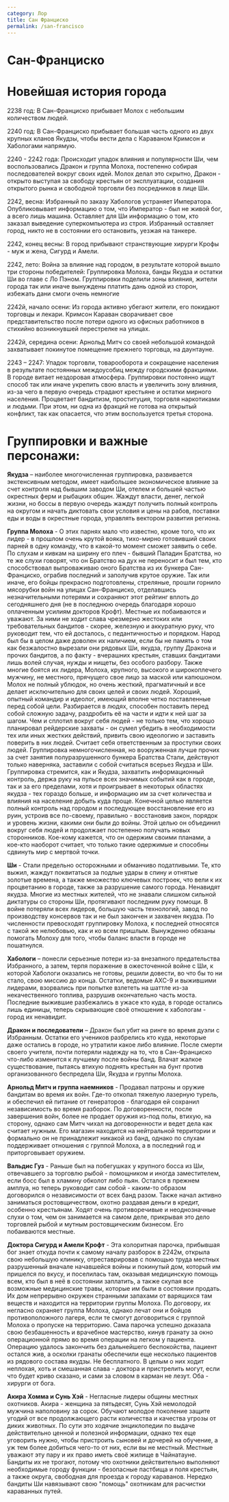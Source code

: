 ```yaml
---
category: Лор
title: Сан Франциско
permalink: /san-francisco
---
```


# Сан-Франциско

# Новейшая история города

2238 год: В Сан-Франциско прибывает Молох с небольшим количеством людей.

2240 год: В Сан-Франциско прибывает большая часть одного из двух крупных кланов Якудзы, чтобы вести дела с Караваном Кримсон и Хабологами напрямую.
 
2240 - 2242 года: Происходит упадок влияния и популярности Ши, чем воспользовались Дракон и группа Молоха, постепенно собирая последователей вокруг своих идей. Молох делал это скрытно, Дракон - открыто выступая за свободу крестьян от эксплуатации, создания открытого рынка и свободной торговли без посредников в лице Ши.
 
2242, весна: Избранный по заказу Хабологов устраняет Императора. Опубликовывает информацию о том, что Император - был не живой бог, а всего лишь машина. Оставляет для Ши информацию о том, кто заказал выведение суперкомпьютера из строя. Избранный оставляет город, никто не в состоянии его остановить, уезжая на танкере.

2242, конец весны: В город прибывают странствующие хирурги Крофы - муж и жена, Сигурд и Амели.

2242, лето: Война за влияние над городом, в результате которой вышло три стороны победителей: Группировка Молоха, банды Якудза и остатки Ши во главе с Ло Пэном. Группировки поделили зоны влияния, жители города так или иначе вынуждены платить дань одной из сторон, избежать дани смоги очень немногие

2242й, начало осени: Из города активно убегают жители, его покидают торговцы и лекари. Кримсон Караван сворачивает свое представительство после потери одного из офисных работников в стихийно возникнувшей перестрелке на улицах.
 
2242й, середина осени: Арнольд Митч со своей небольшой командой захватывает покинутое помещение прежнего торговца, на даунтауне. 
 
2243 – 2247: Упадок торговли, товарооборота и сокращение населения в результате постоянных междоусобиц между городскими фракциями. В городе витает нездоровая атмосфера. Группировки постоянно ищут способ так или иначе укрепить свою власть и увеличить зону влияния, из-за чего в первую очередь страдают крестьяне и остатки мирного населения. Процветает бандитизм, проституция, торговля наркотиками и людьми. При этом, ни одна из фракций не готова на открытый конфликт, так как опасается, что этим воспользуется третья сторона.
 
# Группировки и важные персонажи:
  
**Якудза** – наиболее многочисленная группировка, развивается экстенсивным методом, имеет наибольшее экономическое влияние за счет контроля над бывшим заводом Ши, отелем и большей частью окрестных ферм и рыбацких общин. Жаждут власти, денег, легкой жизни, но боссы в первую очередь жаждут получить полный контроль на округом и начать диктовать свои условия и цены на рабов, поставки еды и воды в окрестные города, управлять вектором развития региона. 
 
**Группа Молоха** - О этих парнях мало что известно, кроме того, что их лидер - в прошлом очень крутой вояка, тихо-мирно готовивший своих парней в одну команду, что в какой-то момент сможет заявить о себе. По слухам и кивкам на ширину его плеч - бывший Паладин Братства, но те же слухи говорят, что он Братство на дух не переносит и был тем, кто способствовал выпроваживаю оного Братства из их бункера Сан-Франциско, ограбив последний и заполучив крутое оружие. Так или иначе, его бойцы прекрасно подготовлены, стреляные, прошли горнило мясорубки войн на улицах Сан-Франциско, отделавшись незначительными потерями и сохраняют этот рейтинг вплоть до сегодняшнего дня (не в последнюю очередь благодаря хорошо оплаченным усилиям докторов Крофт). Местные их побаиваются и уважают. За ними не ходит слава чрезмерно жестоких или требовательных бандитов - скорее, железную и аккуратную руку, что руководит тем, что ей досталось, с педантичностью и порядком. Народ был бы в целом даже доволен их наличием, если бы не память о том как безжалостно вырезали они рядовых Ши, якудза, группу Дракона и прочих бандитов, а по факту - вчерашних крестьян, ставших бандитами лишь волей случая, нужды и нищеты, без особого разбору. Также многие боятся их лидера, Молоха, крупного, высокого и широкоплечего мужчину, не местного, прячущего свое лицо за маской или капюшоном. Молох не полный ублюдок, но очень жесткий, прагматичный и все делает исключительно для своих целей и своих людей. Хороший, опытный командир и идеолог, имеющий вполне четко поставленные перед собой цели. Разбирается в людях, способен поставить перед собой сложную задачу, раздробить её на части и идти к ней шаг за шагом. Чем и сплотил вокруг себя людей - не только тем, что хорошо планировал рейдерские захваты - он сумел убедить в необходимости тех или иных жестких действий, привить свою идеологию и  заставить поверить в них людей. Считает себя ответственным за проступки своих людей. Группировка немногочисленная, но вооруженная лучше прочих за счет занятия полуразрушенного бункера Братства Стали, действуют только наверняка, заставили с собой считаться всерьез Якудза и Ши. Группировка стремится, как и Якудза, захватить информационный контроль, держа руку на пульсе всех значимых событий как в городе, так и за его пределами, хотя и проигрывает в некоторых областях якудза - тех гораздо больше, и информацию им за счет количества и влияния на население добыть куда проще. Конечной целью является полный контроль над городом и последующее восстановление его из руин, устроив все по-своему, правильно - восстановив закон, порядок и уровень жизни, какими они были до войны. Этой целью он объединил вокруг себя людей и продолжает постепенно получать новых сторонников. Кое-кому кажется, что он одержим своими планами, а кое-кто наоборот считает, что только такие одержимые и способны сдвинуть мир с мертвой точки.
 
**Ши** - Стали предельно осторожными и обманчиво податливыми. Те, кто выжил, жаждут поквитаться за подлые удары в спину и отнятые золотые времена, а также множество ключевых построек, что вели к их процветанию в городе, также за разрушение самого города. Ненавидят якудза. Многие из местных жителей, что не знавали слишком сильной диктатуры со стороны Ши, протягивают последним руку помощи. В войне потеряли всех лидеров, большую часть технологий, завод по производству консервов так и не был закончен и захвачен якудза. По численности превосходят группировку Молоха, к последней относятся с такой же нелюбовью, как и ко всем пришлым. Вынужденно обязаны помогать Молоху для того, чтобы баланс власти в городе не пошатнулся.
 
**Хабологи** – понесли серьезные потери из-за внезапного предательства Избранного, а затем, терпя поражение в ожесточенной войне с Ши, к которой Хабологи оказались не готовы, решили довести, во что бы то ни стало, свою миссию до конца. Остатки, ведомые АХС-9 и выжившими лидерами, взорвались при попытке взлететь на шаттле из-за некачественного топлива, разрушив окончательно часть моста. Последние выжившие разбежались в ужасе кто куда, в городе остались лишь единицы, теперь скрывающие своё отношение к хабологам - город их ненавидит.
 
**Дракон и последователи** – Дракон был убит на ринге во время дуэли с Избранным. Остатки его учеников разбрелись кто куда, некоторые даже остались в городе, но утратили какое либо влияние. После смерти своего учителя, почти потеряли надежду на то, что в Сан-Франциско что-либо изменится к лучшему после войны банд. Влачат жалкое существование, пытаясь втихую поднять крестьян на бунт против организованного беспредела Ши, Якудза и группы Молоха.

**Арнольд Митч и группа наемников** - Продавал патроны и оружие бандитам во время их войн.
Где-то откопал тяжелую лазерную турель, и обеспечил ей питание от генераторов  - благодаря ей сохранил независимость во время разборок.
По договоренности, после завершения войн, более не продает оружия из-под полы, втихую, на сторону, однако сам Митч чихал на договоренности и ведет дела как считает нужным. Его магазин находится на нейтральной территории и формально он не принадлежит никакой из банд, однако по слухам поддерживает отношения с группой Молоха, а в последний год и приторговывает оружием. 

**Вальдис Гуз**	- Раньше был на побегушках у крупного босса из Ши, отвечавшего за торговлю рыбой - помощником и иногда заместителем, если босс был в хламину обколот либо пьян. Остался в прежнем амплуа, но теперь руководит сам собой - каким-то образом договорился о независимости от всех банд разом. Также начал активно заниматься ростовщичеством, охотно раздавая деньги в кредит, особенно крестьянам. Ходят очень противоречивые и неоднозначные слухи о том, чем он занимается на самом деле, прикрывая это дело торговлей рыбой и мутным ростовщическим бизнесом. Его побаиваются местные.

**Доктора Сигурд и Амели Крофт** - Эта колоритная парочка, прибывшая бог знает откуда почти к самому началу разборок в 2242м, открыла свою небольшую клинику, отреставрировав с помощью труда местных разрушенный вначале начавшейся войны и покинутый дом, который им пришелся по вкусу, и поселилась там, оказывая медицинскую помощь всем, кто был в неё в состоянии заплатить, а также скупая все возможные медицинские травы, которые им были в состоянии продать. Их дом непрерывно окружен странными запахами от варящихся там веществ и находится на территории группы Молоха. По договору, их негласно охраняет группа Молоха, однако лечат они и бойцов противоположного лагеря, если те смогут договориться с группой Молоха о пропуске на территорию. Сама парочка успешно доказала свою безбашенность и врачебное мастерство, кинув гранату за окно операционной прямо во время операции на легком у пациента. Операцию удалось закончить без дальнейшего беспокойства, пациент остался жив, а осколки гранаты обеспечили еще несколько пациентов из рядового состава якудзы. Не бесплатного. В целым о них ходит неплохая, хоть и смешанная слава - доктора и пристрелить могут, если что будет криво сказано, и сами за словом в карман не лезут. Оба - хирурги от бога.

**Акира Хомма и Сунь Хэй** - Негласные лидеры общины местных охотников. Акира - женщина за пятьдесят, Сунь Хэй немолодой мужчина наполовину за сорок. Обучают молодое поколение защите угодий от все продолжающего расти количества и качества угрозы от диких животных. По сути это ходячие энциклопедии по выдаче действительно ценной и полезной информации, однако тех еще уговорить нужно, чтобы пристроить сыновей и дочерей на обучение, а уж тем более добиться чего-то от них, если вы не местный. Местные уважают эту пару и их право иметь своё жилище в Чайнатауне. Бандиты их не трогают, потому что охотники действительно выполняют необходимые городу функции - безопасные пастбища и поля крестьян, а также округа, свободная для проезда к городу караванов. Нередко бандиты Ши навязывают свою "помощь" охотникам для расчистки караванных путей.
